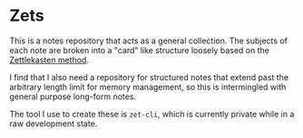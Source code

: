 # Zets
This is a notes repository that acts as a general collection. The subjects of
each note are broken into a "card" like structure loosely based on the [Zettlekasten method](https://en.wikipedia.org/wiki/Zettelkasten).

I find that I also need a repository for structured notes that extend past the
arbitrary length limit for memory management, so this is intermingled with
general purpose long-form notes.

The tool I use to create these is `zet-cli`, which is currently private while
in a raw development state.

